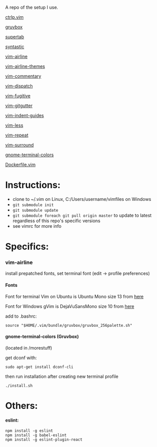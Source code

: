 A repo of the setup I use.

[ctrlp.vim](https://github.com/ctrlpvim/ctrlp.vim)

[gruvbox](https://github.com/morhetz/gruvbox/)

[supertab](https://github.com/ervandew/supertab)

[syntastic](https://github.com/scrooloose/syntastic)

[vim-airline](https://github.com/vim-airline/vim-airline)

[vim-airline-themes](https://github.com/vim-airline/vim-airline-themes)

[vim-commentary](https://github.com/tpope/vim-commentary)

[vim-dispatch](https://github.com/tpope/vim-dispatch)

[vim-fugitive](https://github.com/tpope/vim-fugitive)

[vim-gitgutter](https://github.com/airblade/vim-gitgutter)

[vim-indent-guides](https://github.com/nathanaelkane/vim-indent-guides)

[vim-less](https://github.com/groenewege/vim-less)

[vim-repeat](https://github.com/tpope/vim-repeat)

[vim-surround](https://github.com/tpope/vim-surround)

[gnome-terminal-colors](https://github.com/metalelf0/gnome-terminal-colors)

[Dockerfile.vim](https://github.com/ekalinin/Dockerfile.vim)

# Instructions:
* clone to ~/.vim on Linux, C:/Users/username/vimfiles on Windows
* `git submodule init`
* `git submodule update`
* `git submodule foreach git pull origin master` to update to latest regardless of this repo's specific versions
* see vimrc for more info

# Specifics:



### vim-airline

install prepatched fonts, set terminal font (edit -> profile preferences)

#### Fonts

Font for terminal Vim on Ubuntu is Ubuntu Mono size 13 from [here](https://github.com/powerline/fonts/tree/master/UbuntuMono)

Font for Windows gVim is DejaVuSansMono size 10 from [here](https://github.com/powerline/fonts/tree/master/DejaVuSansMono)

add to .bashrc:
~~~
source "$HOME/.vim/bundle/gruvbox/gruvbox_256palette.sh"
~~~
#### gnome-terminal-colors (Gruvbox)

(located in /morestuff)

get dconf with:
~~~
sudo apt-get install dconf-cli
~~~
then run installation after creating new terminal profile
~~~
./install.sh
~~~

# Others:

#### eslint:

~~~
npm install -g eslint
npm install -g babel-eslint
npm install -g eslint-plugin-react
~~~

